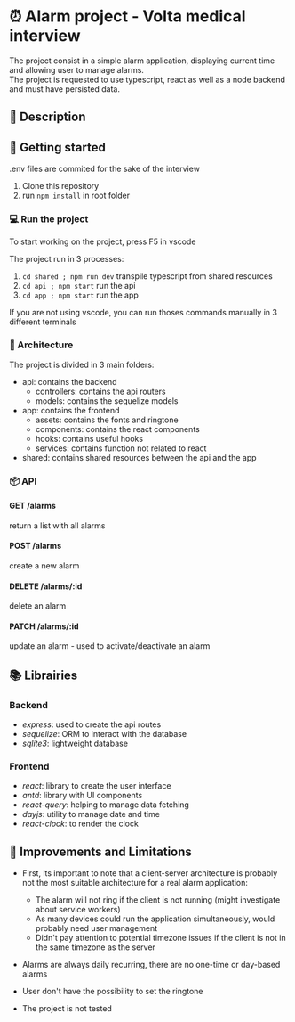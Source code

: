 # ⏰ Alarm project - Volta medical interview

The project consist in a simple alarm application, displaying current time and allowing user to manage alarms.  
The project is requested to use typescript, react as well as a node backend and must have persisted data.

## 📄 Description

## 🧭 Getting started

.env files are commited for the sake of the interview

1. Clone this repository
2. run `npm install` in root folder

### 💻 Run the project

To start working on the project, press F5 in vscode

The project run in 3 processes:

1. `cd shared ; npm run dev` transpile typescript from shared resources
2. `cd api ; npm start` run the api
3. `cd app ; npm start` run the app

If you are not using vscode, you can run thoses commands manually in 3 different terminals

### 🗼 Architecture

The project is divided in 3 main folders:

- api: contains the backend
  - controllers: contains the api routers
  - models: contains the sequelize models
- app: contains the frontend
  - assets: contains the fonts and ringtone
  - components: contains the react components
  - hooks: contains useful hooks
  - services: contains function not related to react
- shared: contains shared resources between the api and the app

### 📦 API

#### GET /alarms

return a list with all alarms

#### POST /alarms

create a new alarm

#### DELETE /alarms/:id

delete an alarm

#### PATCH /alarms/:id

update an alarm - used to activate/deactivate an alarm

## 📚 Librairies

### Backend

- _express_: used to create the api routes
- _sequelize_: ORM to interact with the database
- _sqlite3_: lightweight database

### Frontend

- _react_: library to create the user interface
- _antd_: library with UI components
- _react-query_: helping to manage data fetching
- _dayjs_: utility to manage date and time
- _react-clock_: to render the clock

## 🛑 Improvements and Limitations

- First, its important to note that a client-server architecture is probably not the most suitable architecture for a real alarm application:

  - The alarm will not ring if the client is not running (might investigate about service workers)
  - As many devices could run the application simultaneously, would probably need user management
  - Didn't pay attention to potential timezone issues if the client is not in the same timezone as the server

- Alarms are always daily recurring, there are no one-time or day-based alarms
- User don't have the possibility to set the ringtone

- The project is not tested
